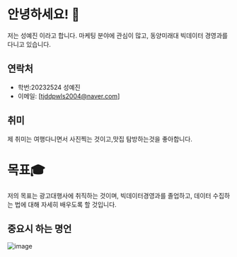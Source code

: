 # 안녕하세요! 👋

저는 성예진 이라고 합니다. 마케팅 분야에 관심이 많고, 동양미래대 빅데이터 경영과를 다니고 있습니다.

## 연락처
- 학번:20232524 성예진
- 이메일: [tjddpwls2004@naver.com]

## 취미
제 취미는 여행다니면서 사진찍는 것이고,맛집 탐방하는것을 좋아합니다.

# 목표🎓
저의 목표는 광고대행사에 취직하는 것이며, 빅데이터경영과를 졸업하고, 데이터 수집하는 법에 대해 자세히 배우도록 할 것입니다.
 
## 중요시 하는 명언

![image](https://github.com/yejin1217/yejin1217/assets/144872115/40ccf919-5f2c-4ce5-80c3-99e6c81ce927)


